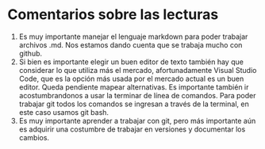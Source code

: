 # Comentarios sobre las lecturas

1. Es muy importante manejar el lenguaje markdown para poder trabajar archivos .md. Nos estamos dando cuenta que se trabaja mucho con github. 
2. Si bien es importante elegir un buen editor de texto también hay que considerar lo que utiliza más el mercado, afortunadamente Visual Studio Code, que es la opción más usada por el mercado actual es un buen editor. Queda pendiente mapear alternativas. Es importante también ir acostumbrandonos a usar la terminar de línea de comandos. Para poder trabajar git todos los comandos se ingresan a través de la terminal, en este caso usamos git bash. 
3. Es muy importante aprender a trabajar con git, pero más importante aún es adquirir una costumbre de trabajar en versiones y documentar los cambios. 